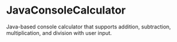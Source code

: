 # JavaConsoleCalculator
Java-based console calculator that supports addition, subtraction, multiplication, and division with user input.
